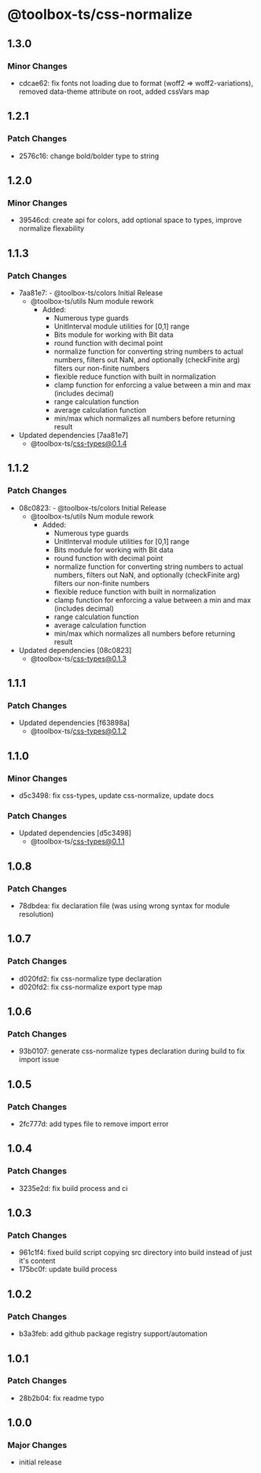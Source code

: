 # @toolbox-ts/css-normalize

## 1.3.0

### Minor Changes

- cdcae62: fix fonts not loading due to format (woff2 => woff2-variations), removed data-theme attribute on root, added cssVars map

## 1.2.1

### Patch Changes

- 2576c16: change bold/bolder type to string

## 1.2.0

### Minor Changes

- 39546cd: create api for colors, add optional space to types, improve normalize flexability

## 1.1.3

### Patch Changes

- 7aa81e7: - @toolbox-ts/colors Initial Release
  - @toolbox-ts/utils Num module rework
    - Added:
      - Numerous type guards
      - UnitInterval module utilities for [0,1] range
      - Bits module for working with Bit data
      - round function with decimal point
      - normalize function for converting string numbers to actual numbers,
        filters out NaN, and optionally (checkFinite arg) filters our non-finite
        numbers
      - flexible reduce function with built in normalization
      - clamp function for enforcing a value between a min and max (includes
        decimal)
      - range calculation function
      - average calculation function
      - min/max which normalizes all numbers before returning result
- Updated dependencies [7aa81e7]
  - @toolbox-ts/css-types@0.1.4

## 1.1.2

### Patch Changes

- 08c0823: - @toolbox-ts/colors Initial Release
  - @toolbox-ts/utils Num module rework
    - Added:
      - Numerous type guards
      - UnitInterval module utilities for [0,1] range
      - Bits module for working with Bit data
      - round function with decimal point
      - normalize function for converting string numbers to actual numbers,
        filters out NaN, and optionally (checkFinite arg) filters our non-finite
        numbers
      - flexible reduce function with built in normalization
      - clamp function for enforcing a value between a min and max (includes
        decimal)
      - range calculation function
      - average calculation function
      - min/max which normalizes all numbers before returning result
- Updated dependencies [08c0823]
  - @toolbox-ts/css-types@0.1.3

## 1.1.1

### Patch Changes

- Updated dependencies [f63898a]
  - @toolbox-ts/css-types@0.1.2

## 1.1.0

### Minor Changes

- d5c3498: fix css-types, update css-normalize, update docs

### Patch Changes

- Updated dependencies [d5c3498]
  - @toolbox-ts/css-types@0.1.1

## 1.0.8

### Patch Changes

- 78dbdea: fix declaration file (was using wrong syntax for module resolution)

## 1.0.7

### Patch Changes

- d020fd2: fix css-normalize type declaration
- d020fd2: fix css-normalize export type map

## 1.0.6

### Patch Changes

- 93b0107: generate css-normalize types declaration during build to fix import issue

## 1.0.5

### Patch Changes

- 2fc777d: add types file to remove import error

## 1.0.4

### Patch Changes

- 3235e2d: fix build process and ci

## 1.0.3

### Patch Changes

- 961c1f4: fixed build script copying src directory into build instead of just it's content
- 175bc0f: update build process

## 1.0.2

### Patch Changes

- b3a3feb: add github package registry support/automation

## 1.0.1

### Patch Changes

- 28b2b04: fix readme typo

## 1.0.0

### Major Changes

- initial release
